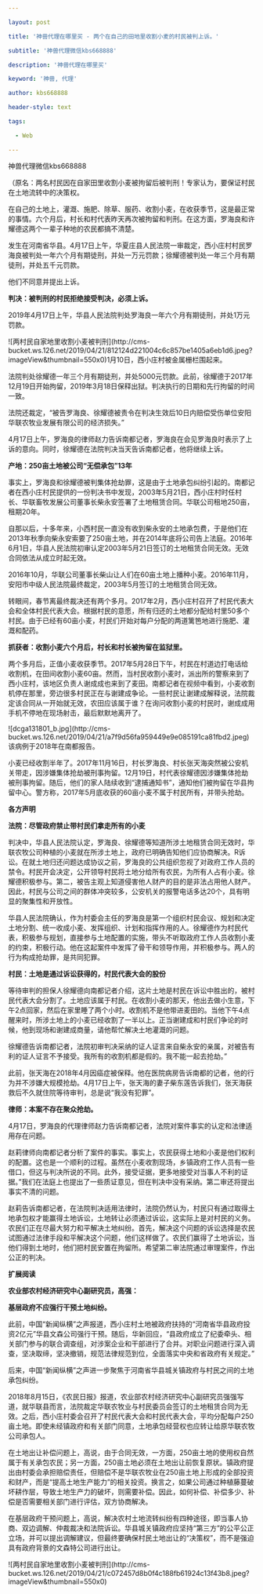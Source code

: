 ---
layout: post
title: '神兽代理在哪里买 - 两个在自己的田地里收割小麦的村民被判上诉。'
subtitle: '神兽代理微信kbs668888'
description: '神兽代理在哪里买'
keyword: '神兽, 代理'
author: kbs668888
header-style: text
tags:
  - Web
---
神兽代理微信kbs668888

（原名：两名村民因在自家田里收割小麦被拘留后被判刑！专家认为，要保证村民在土地流转中的决策权。

在自己的土地上，灌溉、施肥、除草、服药、收割小麦，在收获季节，这是最正常的事情。六个月后，村长和村代表昨天再次被拘留和判刑。在这方面，罗海良和许耀德这两个一辈子种地的农民都搞不清楚。

发生在河南省华县。4月17日上午，华夏庄县人民法院一审裁定，西小庄村村民罗海良被判处一年六个月有期徒刑，并处一万元罚款；徐耀德被判处一年三个月有期徒刑，并处五千元罚款。

他们不同意并提出上诉。

 **判决：被判刑的村民拒绝接受判决，必须上诉。**

2019年4月17日上午，华县人民法院判处罗海良一年六个月有期徒刑，并处1万元罚款。

![两村民自家地里收割小麦被判刑](http://cms-
bucket.ws.126.net/2019/04/21/812124d221004c6c857be1405a6eb1d6.jpeg?imageView&thumbnail=550x0)1月10日，西小庄村被金属栅栏围起来。

法院判处徐耀德一年三个月有期徒刑，并处5000元罚款。此前，徐耀德于2017年12月19日开始拘留，2019年3月18日保释出狱。判决执行的日期和先行拘留的时间一致。

法院还裁定，“被告罗海良、徐耀德被责令在判决生效后10日内赔偿受伤单位安阳华联农牧业发展有限公司的经济损失。”

4月17日上午，罗海良的律师赵力告诉南都记者，罗海良在会见罗海良时表示了上诉的意向。同时，徐耀德在法院判决当天告诉南都记者，他将继续上诉。

 **产地：250亩土地被公司“无偿承包”13年**

事实上，罗海良和徐耀德被判集体抢劫罪，这是由于土地承包纠纷引起的。南都记者在西小庄村民提供的一份判决书中发现，2003年5月21日，西小庄村时任村长、华联畜牧发展公司董事长柴永安签署了土地租赁合同。华联公司租地250亩，租期20年。

自那以后，十多年来，小西村民一直没有收到柴永安的土地承包费，于是他们在2013年秋季向柴永安索要了250亩土地，并在2014年底将公司告上法庭。2016年6月1日，华县人民法院初审认定2003年5月21日签订的土地租赁合同无效。无效合同依法从成立时起无效。

2016年10月，华联公司董事长柴山让人们在60亩土地上播种小麦。2016年11月，安阳市中级人民法院最终裁定，2003年5月签订的土地租赁合同无效。

转眼间，春节离最终裁决还有两个多月。2017年2月，西小庄村召开了村民代表大会和全体村民代表大会。根据村民的意愿，所有归还的土地都分配给村里50多个村民。由于已经有60亩小麦，村民们开始对每户分配的两道篱笆地进行施肥、灌溉和配药。

 **抓获者：收割小麦六个月后，村长和村长被拘留在监狱里。**

两个多月后，正值小麦收获季节。2017年5月28日下午，村民在村道边打电话给收割机，在田间收割小麦60亩。然而，当村民收割小麦时，派出所的警察来到了西小庄村，该地区负责人谢成成也来到了麦田。南都记者在视频中看到，小麦收割机停在那里，旁边很多村民正在与谢建成争论。一些村民让谢建成解释说，法院裁定该合同从一开始就无效，农田应该属于谁？在询问收割小麦的村民时，谢成成用手机不停地在现场射击，最后默默地离开了。

![dcga131801_b.jpg](http://cms-
bucket.ws.126.net/2019/04/21/a7f9d56fa959449e9e085191ca81fbd2.jpeg)该病例于2018年在南都报告。

小麦已经收割半年了。2017年11月16日，村长罗海良、村长张天海突然被公安机关带走，因涉嫌集体抢劫被刑事拘留。12月19日，村代表徐耀德因涉嫌集体抢劫被刑事拘留。随后，他们的家人陆续收到“逮捕通知书”，通知他们被拘留在华县拘留中心。警方称，2017年5月底收获的60亩小麦不属于村民所有，并带头抢劫。

 **各方声明**

 **法院：尽管政府禁止带村民们拿走所有的小麦**

判决中，华县人民法院认定，罗海良、徐耀德等知道所涉土地租赁合同无效时，华联农牧公司种植的小麦就在所涉土地上，政府已明确告知他们应协商解决。R诉讼。在就土地归还问题达成协议之前，罗海良的公共组织忽视了对政府工作人员的禁令。村民开会决定，公开领导村民将土地分给所有农民，为所有人占有小麦。徐耀德积极参与。第二，被告主观上知道侵害他人财产的目的是非法占用他人财产。因此，村民与公司之间的群体冲突较多，公安机关的报警电话多达20个，具有明显的聚集性和开放性。

华县人民法院确认，作为村委会主任的罗海良是第一个组织村民会议、规划和决定土地分割、统一收成小麦、发挥组织、计划和指挥作用的人。徐耀德作为村民代表，积极参与规划，直接参与土地配置的实施，带头不听取政府工作人员收割小麦的约束，积极行动。他在这起案件中发挥了骨干和领导作用，并积极参与。两人的行为构成抢劫罪，是共同犯罪。

 **村民：土地是通过诉讼获得的，村民代表大会的股份**

等待审判的担保人徐耀德向南都记者介绍，这片土地是村民在诉讼中胜出的，被村民代表大会分割了。土地应该属于村民。在收割小麦的那天，他出去做小生意，下午2点回家，然后在家里睡了两个小时。收割机不是他带进麦田的。当他下午4点醒来时，所涉土地上的小麦已经收割了一半以上。正当谢建成和村民们争论的时候，他到现场和谢建成商量，请他帮忙解决土地灌溉的问题。

徐耀德告诉南都记者，法院初审判决采纳的证人证言来自柴永安的亲属，对被告有利的证人证言不予接受。我所有的收割机都是假的。我不能一起去抢劫。”

此前，张天海在2018年4月因癌症被保释。他在医院病房告诉南都的记者，他的行为并不涉嫌大规模抢劫。4月17日上午，张天海的妻子柴东莲告诉我们，张天海获救后不久就住院等待审判，总是说“我没有犯罪”。

 **律师：本案不存在聚众抢劫。**

4月17日，罗海良的代理律师赵力告诉南都记者，法院对案件事实的认定和法律适用存在问题。

赵莉律师向南都记者分析了案件的事实。事实上，农民获得土地和小麦是他们权利的配置。这也是一个顺利的过程。虽然在小麦收割现场，乡镇政府工作人员有一些借口，但这与判决所说的不同。此外，接受证据，更多地接受对当事人不利的证据。”我们在法庭上也提出了一些质证意见，但在判决中没有采纳。第二审还将提出事实不清的问题。

赵莉告诉南都记者，在法院判决适用法律时，法院仍然认为，村民只有通过取得土地承包权才能赢得土地诉讼，土地转让必须通过诉讼，这实际上是对村民的义务。农民们正在尽最大努力和平解决土地纠纷。首先，解决这个问题的诉讼选择是农民试图通过法律手段和平解决这个问题，他们这样做了。农民们赢得了土地诉讼，当他们得到土地时，他们把村民安置在拘留所。希望第二审法院通过审理案件，作出公正的判决。

 **扩展阅读**

 **农业部农村经济研究中心副研究员，高强：**

 **基层政府不应强行干预土地纠纷。**

此前，中国“新闻纵横”之声报道，西小庄村土地被政府扶持的“河南省华县政府投资2亿元”华县文森公司强行干预。随后，华新回应，“县政府成立了纪委牵头、相关部门参与的联合调查组，对涉案企业和干部进行了合并。对职业问题进行深入调查，坚决取缔，坚决撤销，规范法律规范到位，全面落实中央和省政府有关规定。”

后来，中国“新闻纵横”之声进一步聚焦于河南省华县城关镇政府与村民之间的土地承包纠纷。

2018年8月15日，《农民日报》报道，农业部农村经济研究中心副研究员强强写道，就华联县而言，法院裁定华联农牧业与村民委员会签订的土地租赁合同为无效。之后，西小庄村委会召开了村民代表大会和村民代表大会，平均分配每户250亩土地。即使未经镇政府和有关部门同意，土地承包经营权也应转让给原华联农牧公司承包人。

在土地出让补偿问题上，高说，由于合同无效，一方面，250亩土地的使用权自然属于有关承包农民；另一方面，250亩土地必须在土地出让前恢复原状。镇政府提出由村委会承担赔偿责任，但赔偿不是华联农牧业在250亩土地上形成的全部投资和财产，而是“提高土地生产能力”的相关投资。换言之，如果公司通过种植藤蔓破坏耕作层，导致土地生产力的破坏，则需要补偿。因此，如何补偿、补偿多少、补偿是否需要相关部门进行评估，双方协商解决。

在基层政府干预问题上，高说，解决农村土地流转纠纷有四种途径，即当事人协商、双边调解、仲裁裁决和法院诉讼。华县城关镇政府应坚持“第三方”的公平公正立场，并可以提出调解建议，但最终要确保村民土地出让的“决策权”，而不是强迫具有政府背景的文森特公司进行出让。

![两村民自家地里收割小麦被判刑](http://cms-
bucket.ws.126.net/2019/04/21/c072457d8b0f4c188fb61924c13f43b8.jpeg?imageView&thumbnail=550x0)  

